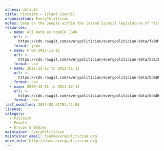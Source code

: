 ```yaml
---
schema: default
title: Pitcairn — Island Council
organization: EveryPolitician
notes: Data on the people within the Island Council legislature of Pitcairn.
resources:
  - name: All Data as Popolo JSON
    url: >-
      https://cdn.rawgit.com/everypolitician/everypolitician-data/fe8df46d0899710a8688e9e199edef682e989dfe/data/Pitcairn/Island_Council/ep-popolo-v1.0.json
    format: json
  - name: From 2013-11-12
    url: >-
      https://cdn.rawgit.com/everypolitician/everypolitician-data/53115ee59c4d3d04a3d68004daf58570afa5ae6a/data/Pitcairn/Island_Council/term-2013.csv
    format: csv
  - name: 2011-12-12 to 2013-11-11
    url: >-
      https://cdn.rawgit.com/everypolitician/everypolitician-data/bda86b91d30febed094ad852df918f1787c34013/data/Pitcairn/Island_Council/term-2011.csv
    format: csv
  - name: 2009-12-11 to 2011-12-11
    url: >-
      https://cdn.rawgit.com/everypolitician/everypolitician-data/bda86b91d30febed094ad852df918f1787c34013/data/Pitcairn/Island_Council/term-2009.csv
    format: csv
last_modified: 2017-03-31T01:41:08
license: ''
category:
  - Pitcairn
  - People
  - Groups & Bodies
maintainer: EveryPolitician
maintainer_email: team@everypolitician.org
more_info: http://docs.everypolitician.org
---
```

